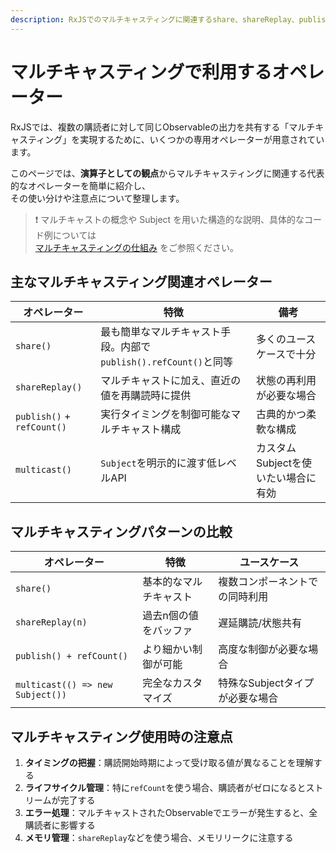 ```yaml
---
description: RxJSでのマルチキャスティングに関連するshare、shareReplay、publish、multicastといった代表的オペレーターの使い分けと注意点を解説します。
---
```


# マルチキャスティングで利用するオペレーター

RxJSでは、複数の購読者に対して同じObservableの出力を共有する「マルチキャスティング」を実現するために、いくつかの専用オペレーターが用意されています。

このページでは、**演算子としての観点**からマルチキャスティングに関連する代表的なオペレーターを簡単に紹介し、  
その使い分けや注意点について整理します。

> ❗ マルチキャストの概念や Subject を用いた構造的な説明、具体的なコード例については  
> [マルチキャスティングの仕組み](/guide/subjects/multicasting) をご参照ください。

## 主なマルチキャスティング関連オペレーター

| オペレーター | 特徴 | 備考 |
|--------------|------|------|
| `share()` | 最も簡単なマルチキャスト手段。内部で`publish().refCount()`と同等 | 多くのユースケースで十分 |
| `shareReplay()` | マルチキャストに加え、直近の値を再購読時に提供 | 状態の再利用が必要な場合 |
| `publish()` + `refCount()` | 実行タイミングを制御可能なマルチキャスト構成 | 古典的かつ柔軟な構成 |
| `multicast()` | `Subject`を明示的に渡す低レベルAPI | カスタムSubjectを使いたい場合に有効 |

## マルチキャスティングパターンの比較

| オペレーター | 特徴 | ユースケース |
|------------|------|-------------|
| `share()` | 基本的なマルチキャスト | 複数コンポーネントでの同時利用 |
| `shareReplay(n)` | 過去n個の値をバッファ | 遅延購読/状態共有 |
| `publish() + refCount()` | より細かい制御が可能 | 高度な制御が必要な場合 |
| `multicast(() => new Subject())` | 完全なカスタマイズ | 特殊なSubjectタイプが必要な場合 |

## マルチキャスティング使用時の注意点

1. **タイミングの把握**：購読開始時期によって受け取る値が異なることを理解する
2. **ライフサイクル管理**：特に`refCount`を使う場合、購読者がゼロになるとストリームが完了する
3. **エラー処理**：マルチキャストされたObservableでエラーが発生すると、全購読者に影響する
4. **メモリ管理**：`shareReplay`などを使う場合、メモリリークに注意する
